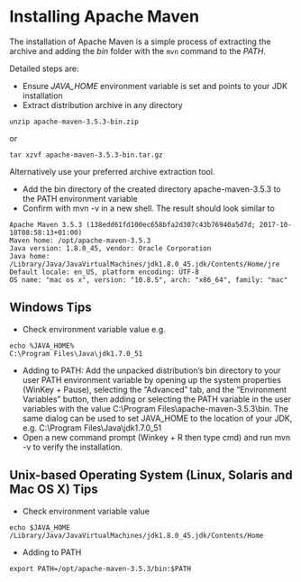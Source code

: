 # Installing Apache Maven
The installation of Apache Maven is a simple process of extracting the archive and adding the _bin_ folder with the `mvn` command to the _PATH_.

Detailed steps are:
* Ensure _JAVA_HOME_ environment variable is set and points to your JDK installation
* Extract distribution archive in any directory
``` 
unzip apache-maven-3.5.3-bin.zip
```  
or  
``` 
tar xzvf apache-maven-3.5.3-bin.tar.gz
```  
Alternatively use your preferred archive extraction tool.
* Add the bin directory of the created directory apache-maven-3.5.3 to the PATH environment variable
* Confirm with mvn -v in a new shell. The result should look similar to
``` 
Apache Maven 3.5.3 (138edd61fd100ec658bfa2d307c43b76940a5d7d; 2017-10-18T08:58:13+01:00)
Maven home: /opt/apache-maven-3.5.3
Java version: 1.8.0_45, vendor: Oracle Corporation
Java home: /Library/Java/JavaVirtualMachines/jdk1.8.0_45.jdk/Contents/Home/jre
Default locale: en_US, platform encoding: UTF-8
OS name: "mac os x", version: "10.8.5", arch: "x86_64", family: "mac"
```
## Windows Tips
* Check environment variable value e.g.
``` 
echo %JAVA_HOME% 
C:\Program Files\Java\jdk1.7.0_51
```
* Adding to PATH: Add the unpacked distribution’s bin directory to your user PATH environment variable by opening up the system properties (WinKey + Pause), selecting the “Advanced” tab, and the “Environment Variables” button, then adding or selecting the PATH variable in the user variables with the value C:\Program Files\apache-maven-3.5.3\bin. The same dialog can be used to set JAVA_HOME to the location of your JDK, e.g. C:\Program Files\Java\jdk1.7.0_51
* Open a new command prompt (Winkey + R then type cmd) and run mvn -v to verify the installation.

## Unix-based Operating System (Linux, Solaris and Mac OS X) Tips
* Check environment variable value
``` 
echo $JAVA_HOME
/Library/Java/JavaVirtualMachines/jdk1.8.0_45.jdk/Contents/Home
```
* Adding to PATH
``` 
export PATH=/opt/apache-maven-3.5.3/bin:$PATH
```